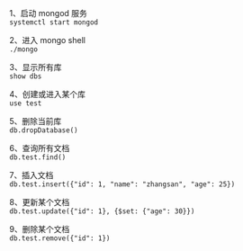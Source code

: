 1、启动 mongod 服务   
`systemctl start mongod`   

2、进入 mongo shell   
`./mongo`   

3、显示所有库   
`show dbs`   

4、创建或进入某个库   
`use test`   

5、删除当前库   
`db.dropDatabase()`   

6、查询所有文档   
`db.test.find()`   

7、插入文档   
`db.test.insert({"id": 1, "name": "zhangsan", "age": 25})`   

8、更新某个文档   
`db.test.update({"id": 1}, {$set: {"age": 30}})`   

9、删除某个文档   
`db.test.remove({"id": 1})`   
